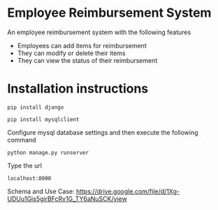 # Employee Reimbursement System

An employee reimbursement system with the following features
- Employees can add items for reimbursement
- They can modify or delete their items
- They can view the status of their reimbursement

# Installation instructions

`pip install django`

`pip install mysqlclient`

Configure mysql database settings and then execute the following command

`python manage.py runserver`

Type the url

`localhost:8000`

Schema and Use Case:
https://drive.google.com/file/d/1Xg-UDUu1Gis5girBFcRv1G_TY6aNuSCK/view
